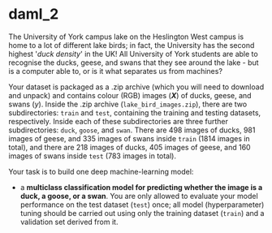# daml_2
The University of York campus lake on the Heslington West campus is home to a lot of different lake birds; in fact, the University has the second highest '*duck density*' in the UK! All University of York students are able to recognise the ducks, geese, and swans that they see around the lake - but is a computer able to, or is it what separates us from machines?

Your dataset is packaged as a .zip archive (which you will need to download and unpack) and contains colour (RGB) images (***X***) of ducks, geese, and swans (*y*). Inside the .zip archive (`lake_bird_images.zip`), there are two subdirectories: `train` and `test`, containing the training and testing datasets, respectively. Inside each of these subdirectories are three further subdirectories: `duck`, `goose`, and `swan`. There are 498 images of ducks, 981 images of geese, and 335 images of swans inside `train` (1814 images in total), and there are 218 images of ducks, 405 images of geese, and 160 images of swans inside `test` (783 images in total).

Your task is to build one deep machine-learning model:
- a **multiclass classification model for predicting whether the image is a duck, a goose, or a swan**. You are only allowed to evaluate your model performance on the test dataset (`test`) once; all model (hyperparameter) tuning should be carried out using only the training dataset (`train`) and a validation set derived from it.
